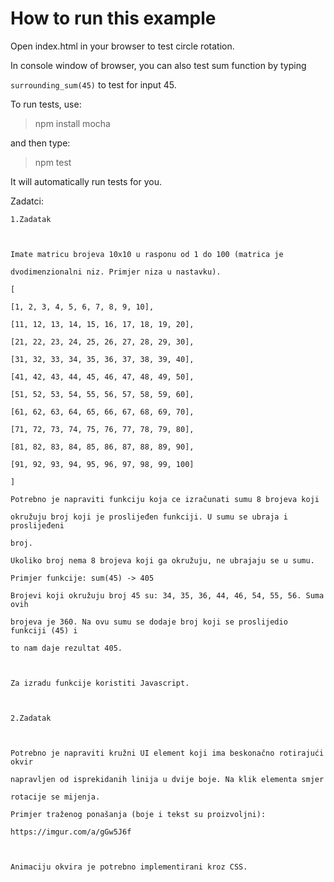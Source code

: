 
# How to run this example

  

Open index.html in your browser to test circle rotation.

In console window of browser, you can also test sum function by typing

`surrounding_sum(45)` to test for input 45.

  

To run tests, use:

  

> npm install mocha

  

and then type:

  

> npm test

  

It will automatically run tests for you.

  
  Zadatci:
```
1.Zadatak

  

Imate matricu brojeva 10x10 u rasponu od 1 do 100 (matrica je

dvodimenzionalni niz. Primjer niza u nastavku).

[

[1, 2, 3, 4, 5, 6, 7, 8, 9, 10],

[11, 12, 13, 14, 15, 16, 17, 18, 19, 20],

[21, 22, 23, 24, 25, 26, 27, 28, 29, 30],

[31, 32, 33, 34, 35, 36, 37, 38, 39, 40],

[41, 42, 43, 44, 45, 46, 47, 48, 49, 50],

[51, 52, 53, 54, 55, 56, 57, 58, 59, 60],

[61, 62, 63, 64, 65, 66, 67, 68, 69, 70],

[71, 72, 73, 74, 75, 76, 77, 78, 79, 80],

[81, 82, 83, 84, 85, 86, 87, 88, 89, 90],

[91, 92, 93, 94, 95, 96, 97, 98, 99, 100]

]

Potrebno je napraviti funkciju koja ce izračunati sumu 8 brojeva koji

okružuju broj koji je proslijeđen funkciji. U sumu se ubraja i proslijeđeni

broj.

Ukoliko broj nema 8 brojeva koji ga okružuju, ne ubrajaju se u sumu.

Primjer funkcije: sum(45) -> 405

Brojevi koji okružuju broj 45 su: 34, 35, 36, 44, 46, 54, 55, 56. Suma ovih

brojeva je 360. Na ovu sumu se dodaje broj koji se proslijedio funkciji (45) i

to nam daje rezultat 405.

  

Za izradu funkcije koristiti Javascript.

  

2.Zadatak

  

Potrebno je napraviti kružni UI element koji ima beskonačno rotirajući okvir

napravljen od isprekidanih linija u dvije boje. Na klik elementa smjer

rotacije se mijenja.

Primjer traženog ponašanja (boje i tekst su proizvoljni):

https://imgur.com/a/gGw5J6f

  

Animaciju okvira je potrebno implementirani kroz CSS.

```